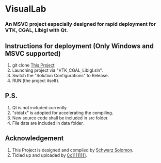 # VisualLab
### An MSVC project especially designed for rapid deployment for VTK, CGAL, Libigl with Qt.

## Instructions for deployment (Only Windows and MSVC supported)

1. git clone [This Project](../../)
2. Launching project via "VTK_CGAL_Libigl.sln".
3. Switch the "Solution Configurations" to Release.
4. RUN (the project itself).

## P.S.

1. Qt is not included currently.
2. "stdafx" is adopted for accelerating the compiling.
3. New source code shall be included in src folder.
4. File data are included in data folder.

## Acknowledgement
1. This Project is designed and compiled by [Schwarz Solomon](https://github.com/SchwarzSolomon).
2. Tidied up and uploaded by [0x11111111](https://github.com/0x11111111).
